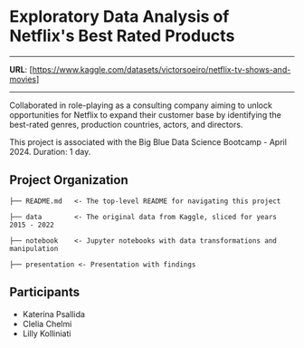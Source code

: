 # Exploratory Data Analysis of Netflix's Best Rated Products

---

**URL**: [https://www.kaggle.com/datasets/victorsoeiro/netflix-tv-shows-and-movies]

---

Collaborated in role-playing as a consulting company aiming to unlock opportunities for Netflix to expand their customer base by identifying the best-rated genres, production countries, actors, and directors.

This project is associated with the Big Blue Data Science Bootcamp - April 2024. Duration: 1 day.

## Project Organization
```
├── README.md   <- The top-level README for navigating this project

├── data        <- The original data from Kaggle, sliced for years 2015 - 2022

├── notebook    <- Jupyter notebooks with data transformations and manipulation

├── presentation <- Presentation with findings

```
## Participants

- Katerina Psallida
- Clelia Chelmi
- Lilly Kolliniati